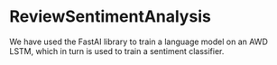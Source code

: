 # ReviewSentimentAnalysis
We have used the FastAI library to train a language model on an AWD LSTM, which in turn is used to train a sentiment classifier.
